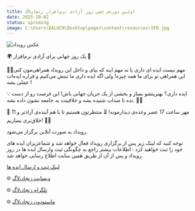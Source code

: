 ```yaml
---
title: اولین دوره‌ی جشن روز آزادی نرم‌افزار زنجان‌لاگ
date: 2025-10-02
status: upcoming
image: C:\Users\BALUCH\Desktop\pages\content\resources\SFD.jpg
---
```

![عکس رویداد](SFD.jpg)

🌍 یک روز جهانی برای آزادی نرم‌افزار 🚀

🌱✨مهم نیست ایده ای داری یا نه مهم اینه که بیای و داخل این رویداد همراهی‌مون کنی این همراهی تو برای ما همه چیزه! ولی اگه ایده داری ما ثبتش می‌کنیم و قراره ایده‌ات عملی بشه !

💡 ایده داری؟ بهترینشو بساز و بخشی از یک جریان جهانی باش!
این فرصت رو از دست نده تا صدات شنیده بشه و خلاقیتت به جامعه نشون داده بشه. 🌱✨

📅 11 مهر ساعت 17 عصر وعده‌ی دیدارمونه!
⏳ منتظرتون هستیم تا با هم آینده‌ی آزادتر و خلاق‌تری بسازیم! 💜🐧

 رویداد به صورت آنلاین برگزار می‌شود.

 توجه کنید که لینک زیر پس از برگزاری رویداد فعال خواهد شد و شماعزیزان ایده های خود را ثبت  خواهید کرد . اطلاعات بیشتر راجع به چگونگی ثبت وارسال ایده ها در روز رویداد و پس از آن از طریق همین سایت اطلاع رسانی خواهد شد.

 [لینک ثبت و ارسال ایده ها ](https://evand.com/events/اولین-جشن-روز-آزادی-نرم-افزار-زنجان-لاگ-6828277)
 
🌐 [وبسایت زنجان‌لاگ](http://zanjanlug.ir)  

🌐 [تلگرام زنجان‌لاگ](http://t.me/zanjan_lug)

🌐 [ماستودون زنجان‌لاگ](https://ohai.social/@zanjanlug)